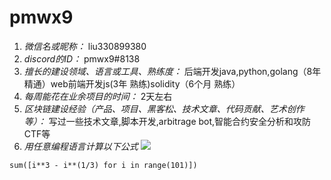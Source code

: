 # pmwx9 

1. *微信名或昵称：* liu330899380
2. *discord的ID：* pmwx9#8138
3. *擅长的建设领域、语言或工具、熟练度：* 
后端开发java,python,golang（8年 精通）web前端开发js(3年 熟练)solidity（6个月 熟练）
4. *每周能花在业余项目的时间：* 2天左右
5. *区块链建设经验（产品、项目、黑客松、技术文章、代码贡献、艺术创作等）：* 写过一些技术文章,脚本开发,arbitrage bot,智能合约安全分析和攻防CTF等
6. *用任意编程语言计算以下公式*
![](https://latex.codecogs.com/svg.image?\sum_{n=1}^{100}\left&space;(n^{3}-\sqrt[3]{n}&space;\right&space;))

```python3
sum([i**3 - i**(1/3) for i in range(101)])
```
